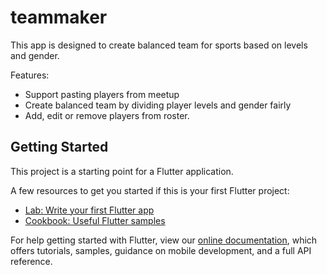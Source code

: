 # teammaker

This app is designed to create balanced team for sports based on levels and gender.

Features:
* Support pasting players from meetup
* Create balanced team by dividing player levels and gender fairly
* Add, edit or remove players from roster.





## Getting Started

This project is a starting point for a Flutter application.

A few resources to get you started if this is your first Flutter project:

- [Lab: Write your first Flutter app](https://flutter.dev/docs/get-started/codelab)
- [Cookbook: Useful Flutter samples](https://flutter.dev/docs/cookbook)

For help getting started with Flutter, view our
[online documentation](https://flutter.dev/docs), which offers tutorials,
samples, guidance on mobile development, and a full API reference.


##